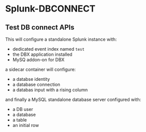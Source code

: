 # Splunk-DBCONNECT

## Test DB connect APIs

This will configure a standalone Splunk instance with:

- dedicated event index named `test`
- the DBX application installed
- MySQ addon-on for DBX

a sidecar container will configure:

- a databse identity
- a database connection
- a databas input with a rising column

and finally a MySQL standalone database server configured with:

- a DB user
- a database
- a table
- an initial row
